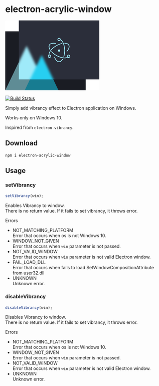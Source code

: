 # electron-acrylic-window

<img alt="logo" src="./logo.png" width="300"> 
  
[![Build Status](https://travis-ci.org/04seohyun/electron-acrylic-window.svg?branch=master)](https://travis-ci.org/04seohyun/electron-acrylic-window)  
  
Simply add vibrancy effect to Electron application on Windows.

Works only on Windows 10.

Inspired from ```electron-vibrancy```.

## Download

```shell script
npm i electron-acrylic-window
```

## Usage
### setVibrancy
```javascript
setVibrancy(win);
```
Enables Vibrancy to window.  
There is no return value. If it fails to set vibrancy, it throws error.

Errors
* NOT_MATCHING_PLATFORM  
Error that occurs when os is not Windows 10.
* WINDOW_NOT_GIVEN  
Error that occurs when ```win``` parameter is not passed.
* NOT_VALID_WINDOW   
Error that occurs when ```win``` parameter is not valid Electron window.
* FAIL_LOAD_DLL  
Error that occurs when fails to load SetWindowCompositionAttribute from user32.dll
* UNKNOWN  
Unknown error.

### disableVibrancy
```javascript
disableVibrancy(win);
```
Disables Vibrancy to window.  
There is no return value. If it fails to set vibrancy, it throws error.

Errors
* NOT_MATCHING_PLATFORM  
Error that occurs when os is not Windows 10.
* WINDOW_NOT_GIVEN  
Error that occurs when ```win``` parameter is not passed.
* NOT_VALID_WINDOW   
Error that occurs when ```win``` parameter is not valid Electron window.
* UNKNOWN  
Unknown error.